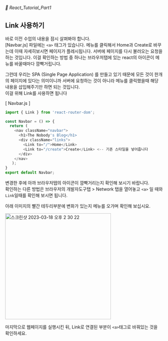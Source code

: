 ###### 🌵 React_Tutorial_Part1

## Link 사용하기 

바로 이전 수업의 내용을 잠시 살펴봐야 합니다.  
[Navbar.js] 파일에는 ```<a>``` 태그가 있습니다.  메뉴를 클릭해서 Home과 Create로 바꾸는데 이때 자세히보시면 페이지가 플레시됩니다. 서버에 페이지를 다시 불러오는 요청을 하는 것입니다. 
이걸 확인하는 방법 중 하나는 브라우저탭에 있는 react의 아이콘이 메뉴를 바꿀때마다 깜빡거립니다.  

그런데 우리는 SPA (Single Page Application) 를 만들고 있기 때문에 모든 것이 한개의 페이지에 있다는 의미이니까 서버에 요청하는 것이 아니라 메뉴를 클릭했을때 해당 내용을 삽입해주기만 하면 되는 것입니다.   
이걸 위해 Link를 사용하면 됩니다

[ Navbar.js ]
```javascript
import { Link } from 'react-router-dom';

const Navbar = () => {
  return ( 
    <nav className="navbar">
      <h1>The Nobody's Blog</h1>
      <div className="links">
        <Link to="/">Home</Link>
        <Link to="/create">Create</Link> <-- 기존 스타일을 넣어줍니다
      </div>
    </nav>
   );
}
export default Navbar;
```
변경한 후에 아까 브라우저탭의 아이콘이 깜빡거리는지 확인해 보시기 바랍니다.   
확인하는 다른 방법은 브라우저의 개발자도구탭 > Network 탭을 열어놓고 ```<a>``` 일 때와  ```Link```일때를 확인해 보시면 됩니다.  

아래 이미지의 빨간 테두리부분에 변화가 있는지 메뉴를 오가며 확인해 보십시요. 

<img width="338" alt="스크린샷 2023-03-18 오후 2 30 22" src="https://user-images.githubusercontent.com/48478079/226087216-8c3df23f-d887-4390-aee6-3cf99b530da6.png">

마지막으로 웹페이지를 실행시킨 뒤, Link로 연결된 부분이 ```<a>```태그로 바꿔있는 것을 확인하세요. 

